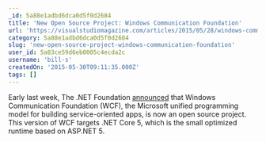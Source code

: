 ```yaml
---
_id: 5a88e1adbd6dca0d5f0d2684
title: 'New Open Source Project: Windows Communication Foundation'
url: 'https://visualstudiomagazine.com/articles/2015/05/28/windows-communication-foundation-open-source.aspx'
category: 5a88e1adbd6dca0d5f0d2684
slug: 'new-open-source-project-windows-communication-foundation'
user_id: 5a83ce59d6eb0005c4ecda2c
username: 'bill-s'
createdOn: '2015-05-30T09:11:35.000Z'
tags: []
---
```


Early last week, The .NET Foundation <a href="http://www.dotnetfoundation.org/blog/wcf-is-open-source" target="_blank">announced</a> that Windows Communication Foundation (WCF), the Microsoft unified programming model for building service-oriented apps, is now an open source project. This version of WCF targets .NET Core 5, which is the small optimized runtime based on ASP.NET 5.
